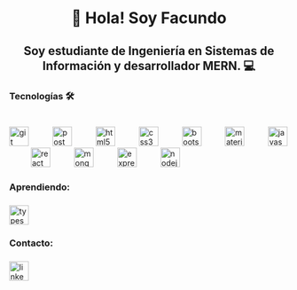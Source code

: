 <h1 align="center">👋 Hola! Soy Facundo</h1>

###

<h2 align="center">Soy estudiante de Ingeniería en Sistemas de Información y desarrollador MERN. 💻</h2>

###

<h3 align="left">Tecnologías 🛠️</h3>

###

<br clear="both">

<div align="left">
  <img src="https://skillicons.dev/icons?i=git" height="35" alt="git logo"  />
  <img width="35" />
  <img src="https://skillicons.dev/icons?i=postman" height="35" alt="postman logo"  />
  <img width="35" />
  <img src="https://skillicons.dev/icons?i=html" height="35" alt="html5 logo"  />
  <img width="35" />
  <img src="https://skillicons.dev/icons?i=css" height="35" alt="css3 logo"  />
  <img width="35" />
  <img src="https://skillicons.dev/icons?i=bootstrap" height="35" alt="bootstrap logo"  />
  <img width="35" />
  <img src="https://cdn.jsdelivr.net/gh/devicons/devicon/icons/materialui/materialui-original.svg" height="35" alt="materialui logo"  />
  <img width="35" />
  <img src="https://skillicons.dev/icons?i=js" height="35" alt="javascript logo"  />
  <img width="35" />
  <img src="https://skillicons.dev/icons?i=react" height="35" alt="react logo"  />
  <img width="35" />
  <img src="https://skillicons.dev/icons?i=mongodb" height="35" alt="mongodb logo"  />
  <img width="35" />
  <img src="https://skillicons.dev/icons?i=express" height="35" alt="express logo"  />
  <img width="35" />
  <img src="https://skillicons.dev/icons?i=nodejs" height="35" alt="nodejs logo"  />
</div>

###

<h3 align="left">Aprendiendo:</h3>

###

<div align="left">
  <img src="https://cdn.jsdelivr.net/gh/devicons/devicon/icons/typescript/typescript-original.svg" height="35" alt="typescript logo"  />
</div>

###

<h3 align="left">Contacto:</h3>

###

<div align="left">
  <a href="https://www.linkedin.com/in/fnsantillan" target="_blank">
    <img src="https://skillicons.dev/icons?i=linkedin" height="35" alt="linkedin logo" " />
  </a>
</div>

###
